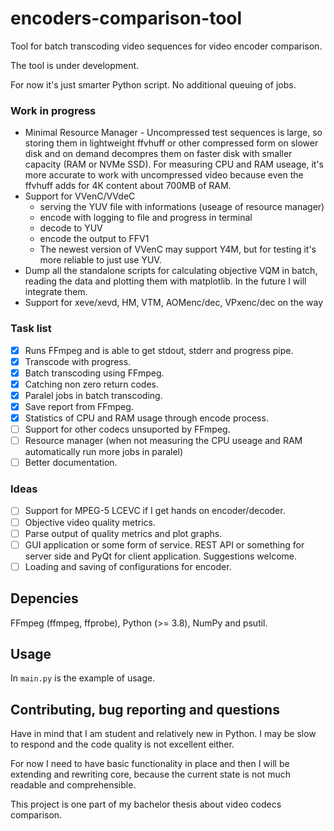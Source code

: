 # encoders-comparison-tool
Tool for batch transcoding video sequences for video encoder comparison.

The tool is under development.

For now it's just smarter Python script. No additional queuing of jobs.

### Work in progress

- Minimal Resource Manager - Uncompressed test sequences is large, so storing
them in lightweight ffvhuff or other compressed form on slower disk and on
demand decompres them on faster disk with smaller capacity (RAM or NVMe SSD).
For measuring CPU and RAM useage, it's more accurate to work with uncompressed
video because even the ffvhuff adds for 4K content about 700MB of RAM. 
- Support for VVenC/VVdeC
  - serving the YUV file with informations (useage of resource manager)
  - encode with logging to file and progress in terminal
  - decode to YUV
  - encode the output to FFV1
  - The newest version of VVenC may support Y4M, but for testing it's more reliable
to just use YUV.
- Dump all the standalone scripts for calculating objective VQM in batch, reading the data
and plotting them with matplotlib. In the future I will integrate them.
- Support for xeve/xevd, HM, VTM, AOMenc/dec, VPxenc/dec on the way

### Task list

- [x] Runs FFmpeg and is able to get stdout, stderr and progress pipe.
- [x] Transcode with progress.
- [x] Batch transcoding using FFmpeg.
- [x] Catching non zero return codes.
- [x] Paralel jobs in batch transcoding.
- [x] Save report from FFmpeg.
- [x] Statistics of CPU and RAM usage through encode process.
- [ ] Support for other codecs unsuported by FFmpeg.
- [ ] Resource manager (when not measuring the CPU useage and RAM automatically run more jobs in paralel)
- [ ] Better documentation.

### Ideas

- [ ] Support for MPEG-5 LCEVC if I get hands on encoder/decoder.
- [ ] Objective video quality metrics.
- [ ] Parse output of quality metrics and plot graphs.
- [ ] GUI application or some form of service. REST API or something for server side and PyQt for client application. Suggestions welcome.
- [ ] Loading and saving of configurations for encoder.

## Depencies

FFmpeg (ffmpeg, ffprobe), Python (>= 3.8), NumPy and psutil.

## Usage

In `main.py` is the example of usage.

## Contributing, bug reporting and questions

Have in mind that I am student and relatively new in Python. I may be slow to respond and the code quality is not excellent either.

For now I need to have basic functionality in place and then I will be extending and rewriting core, because the current state is not much readable and comprehensible.

This project is one part of my bachelor thesis about video codecs comparison.
